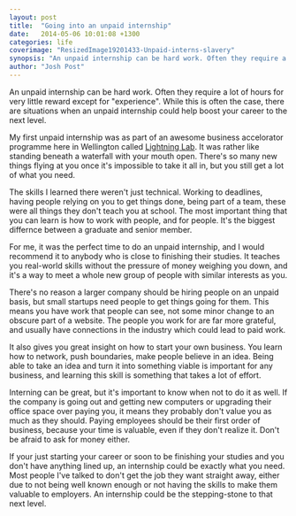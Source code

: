 ```yaml
---
layout: post
title:  "Going into an unpaid internship"
date:   2014-05-06 10:01:08 +1300
categories: life
coverimage: "ResizedImage19201433-Unpaid-interns-slavery"
synopsis: "An unpaid internship can be hard work. Often they require a lot of hours for very little reward except for 'experience'. While this is often the case, there are situations when an unpaid internship could help boost your career to the next level."
author: "Josh Post"
---
```


An unpaid internship can be hard work. Often they require a lot of hours for very little reward except for "experience". While this is often the case, there are situations when an unpaid internship could help boost your career to the next level.

My first unpaid internship was as part of an awesome business accelorator programme here in Wellington called [Lightning Lab]. It was rather like standing beneath a waterfall with your mouth open. There's so many new things flying at you once it's impossible to take it all in, but you still get a lot of what you need.

The skills I learned there weren't just technical. Working to deadlines, having people relying on you to get things done, being part of a team, these were all things they don't teach you at school. The most important thing that you can learn is how to work with people, and for people. It's the biggest differnce between a graduate and senior member.

For me, it was the perfect time to do an unpaid internship, and I would recommend it to anybody who is close to finishing their studies. It teaches you real-world skills without the pressure of money weighing you down, and it's a way to meet a whole new group of people with similar interests as you.

There's no reason a larger company should be hiring people on an unpaid basis, but small startups need people to get things going for them. This means you have work that people can see, not some minor change to an obscure part of a website. The people you work for are far more grateful, and usually have connections in the industry which could lead to paid work. 

It also gives you great insight on how to start your own business. You learn how to network, push boundaries, make people believe in an idea. Being able to take an idea and turn it into something viable is important for any business, and learning this skill is something that takes a lot of effort.

Interning can be great, but it's important to know when not to do it as well. If the company is going out and getting new computers or upgrading their office space over paying you, it means they probably don't value you as much as they should. Paying employees should be their first order of business, because your time is valuable, even if they don't realize it. Don't be afraid to ask for money either.

If your just starting your career or soon to be finishing your studies and you don't have anything lined up, an internship could be exactly what you need. Most people I've talked to don't get the job they want straight away, either due to not being well known enough or not having the skills to make them valuable to employers. An internship could be the stepping-stone to that next level.

[Lightning Lab]: http://lightninglab.co.nz/